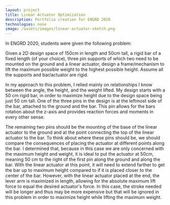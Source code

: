 ```yaml
---
layout: project
title: Linear Actuator Optimization
description: Portfolio creation for ENGRD 2020
technologies: none
image: /assets/images/linear-actuator-sketch.png
---
```


In ENGRD 2020, students were given the following problem: 

Given a 2D design space of 150cm in length and 50cm tall, a rigid bar of a fixed length (of your choice), three pin supports of which two need to be mounted on the ground and a linear actuator, design a frame/mechanism to lift the maximum possible weight to the highest possible height. Assume all the supports and bar/actuator are rigid.

In my approach to this problem, I relied mainly on relationships I know between the angle, the height, and the weight lifted. My design starts with a 50 cm rigid bar, in order to maximize height due to the design space being just 50 cm tall. One of the three pins in the design is at the leftmost side of the bar, attached to the ground and the bar. This pin allows for the bars rotation about the z-axis and provides reaction forces and moments in every other sense.

The remaining two pins should be the mounting of the base of the linear actuator to the ground and at the point connecting the top of the linear actuator to the bar. To think about where these pins should be, we should compare the consequences of placing the actuator at different points along the bar. I determined that, because in this case we are only concerned with the maximum height and weight, it is ideal to put the actuator at 50cm, meaning 50 cm to the right of the first pin along the ground and along the bar. With the linear actuator at this point, it will need to extend farther to get the bar up to maximum height compared to if it is placed closer to the center of the bar. However, with the linear actuator placed at the end, the lever arm is maximized in length, allowing for the absolute maximum lift force to equal the desired actuator's force. In this case, the stroke needed will be longer and thus may be more expensive but that will be ignored in this problem in order to maximize height while lifting the maximum weight.